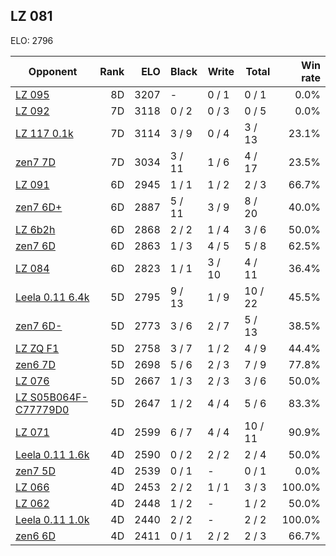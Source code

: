 ## LZ 081 ##

ELO: 2796

Opponent | Rank | ELO | Black | Write | Total | Win rate
---------|-----:|----:|-------|-------|-------|-------:
[LZ 095](LZ%20095.md) | 8D | 3207 | - | 0 / 1 | 0 / 1 | 0.0%
[LZ 092](LZ%20092.md) | 7D | 3118 | 0 / 2 | 0 / 3 | 0 / 5 | 0.0%
[LZ 117 0.1k](LZ%20117%200.1k.md) | 7D | 3114 | 3 / 9 | 0 / 4 | 3 / 13 | 23.1%
[zen7 7D](zen7%207D.md) | 7D | 3034 | 3 / 11 | 1 / 6 | 4 / 17 | 23.5%
[LZ 091](LZ%20091.md) | 6D | 2945 | 1 / 1 | 1 / 2 | 2 / 3 | 66.7%
[zen7 6D+](zen7%206D+.md) | 6D | 2887 | 5 / 11 | 3 / 9 | 8 / 20 | 40.0%
[LZ 6b2h](LZ%206b2h.md) | 6D | 2868 | 2 / 2 | 1 / 4 | 3 / 6 | 50.0%
[zen7 6D](zen7%206D.md) | 6D | 2863 | 1 / 3 | 4 / 5 | 5 / 8 | 62.5%
[LZ 084](LZ%20084.md) | 6D | 2823 | 1 / 1 | 3 / 10 | 4 / 11 | 36.4%
[Leela 0.11 6.4k](Leela%200.11%206.4k.md) | 5D | 2795 | 9 / 13 | 1 / 9 | 10 / 22 | 45.5%
[zen7 6D-](zen7%206D-.md) | 5D | 2773 | 3 / 6 | 2 / 7 | 5 / 13 | 38.5%
[LZ ZQ F1](LZ%20ZQ%20F1.md) | 5D | 2758 | 3 / 7 | 1 / 2 | 4 / 9 | 44.4%
[zen6 7D](zen6%207D.md) | 5D | 2698 | 5 / 6 | 2 / 3 | 7 / 9 | 77.8%
[LZ 076](LZ%20076.md) | 5D | 2667 | 1 / 3 | 2 / 3 | 3 / 6 | 50.0%
[LZ S05B064F-C77779D0](LZ%20S05B064F-C77779D0.md) | 5D | 2647 | 1 / 2 | 4 / 4 | 5 / 6 | 83.3%
[LZ 071](LZ%20071.md) | 4D | 2599 | 6 / 7 | 4 / 4 | 10 / 11 | 90.9%
[Leela 0.11 1.6k](Leela%200.11%201.6k.md) | 4D | 2590 | 0 / 2 | 2 / 2 | 2 / 4 | 50.0%
[zen7 5D](zen7%205D.md) | 4D | 2539 | 0 / 1 | - | 0 / 1 | 0.0%
[LZ 066](LZ%20066.md) | 4D | 2453 | 2 / 2 | 1 / 1 | 3 / 3 | 100.0%
[LZ 062](LZ%20062.md) | 4D | 2448 | 1 / 2 | - | 1 / 2 | 50.0%
[Leela 0.11 1.0k](Leela%200.11%201.0k.md) | 4D | 2440 | 2 / 2 | - | 2 / 2 | 100.0%
[zen6 6D](zen6%206D.md) | 4D | 2411 | 0 / 1 | 2 / 2 | 2 / 3 | 66.7%
